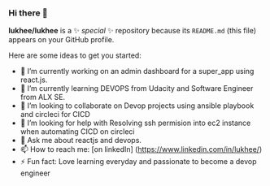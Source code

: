 ### Hi there 👋

**lukhee/lukhee** is a ✨ _special_ ✨ repository because its `README.md` (this file) appears on your GitHub profile.

Here are some ideas to get you started:

- 🔭 I’m currently working on an admin dashboard for a super_app using react.js.
- 🌱 I’m currently learning DEVOPS from Udacity and Software Engineer from ALX SE.
- 👯 I’m looking to collaborate on Devop projects using ansible playbook and circleci for CICD
- 🤔 I’m looking for help with Resolving ssh permision into ec2 instance when automating CICD on circleci
- 💬 Ask me about reactjs and devops.
- 📫 How to reach me: [on linkedIn] (https://www.linkedin.com/in/lukhee/)
- ⚡ Fun fact: Love learning everyday and passionate to become a devop engineer

